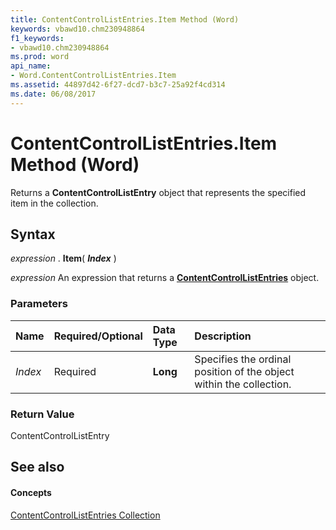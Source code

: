 ```yaml
---
title: ContentControlListEntries.Item Method (Word)
keywords: vbawd10.chm230948864
f1_keywords:
- vbawd10.chm230948864
ms.prod: word
api_name:
- Word.ContentControlListEntries.Item
ms.assetid: 44897d42-6f27-dcd7-b3c7-25a92f4cd314
ms.date: 06/08/2017
---
```



# ContentControlListEntries.Item Method (Word)

Returns a  **ContentControlListEntry** object that represents the specified item in the collection.


## Syntax

 _expression_ . **Item**( **_Index_** )

 _expression_ An expression that returns a **[ContentControlListEntries](contentcontrollistentries-object-word.md)** object.


### Parameters



|**Name**|**Required/Optional**|**Data Type**|**Description**|
|:-----|:-----|:-----|:-----|
| _Index_|Required| **Long**|Specifies the ordinal position of the object within the collection.|

### Return Value

ContentControlListEntry


## See also


#### Concepts


[ContentControlListEntries Collection](contentcontrollistentries-object-word.md)

